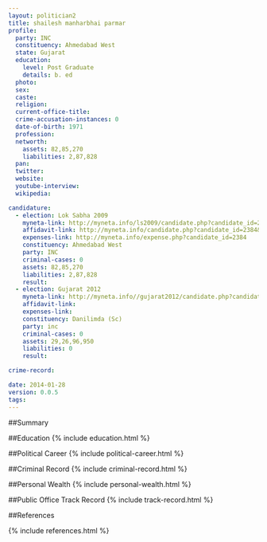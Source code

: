 ```yaml
---
layout: politician2
title: shailesh manharbhai parmar
profile: 
  party: INC
  constituency: Ahmedabad West
  state: Gujarat
  education: 
    level: Post Graduate
    details: b. ed
  photo: 
  sex: 
  caste: 
  religion: 
  current-office-title: 
  crime-accusation-instances: 0
  date-of-birth: 1971
  profession: 
  networth: 
    assets: 82,85,270
    liabilities: 2,87,828
  pan: 
  twitter: 
  website: 
  youtube-interview: 
  wikipedia: 

candidature: 
  - election: Lok Sabha 2009
    myneta-link: http://myneta.info/ls2009/candidate.php?candidate_id=2384
    affidavit-link: http://myneta.info/candidate.php?candidate_id=2384&scan=original
    expenses-link: http://myneta.info/expense.php?candidate_id=2384
    constituency: Ahmedabad West 
    party: INC
    criminal-cases: 0
    assets: 82,85,270
    liabilities: 2,87,828
    result:  
  - election: Gujarat 2012
    myneta-link: http://myneta.info//gujarat2012/candidate.php?candidate_id=1552
    affidavit-link: 
    expenses-link: 
    constituency: Danilimda (Sc) 
    party: inc
    criminal-cases: 0
    assets: 29,26,96,950
    liabilities: 0
    result:  

crime-record: 

date: 2014-01-28
version: 0.0.5
tags: 
---
```

##Summary


##Education
{% include education.html %}


##Political Career
{% include political-career.html %}


##Criminal Record
{% include criminal-record.html %}


##Personal Wealth
{% include personal-wealth.html %}


##Public Office Track Record
{% include track-record.html %}


##References


{% include references.html %}